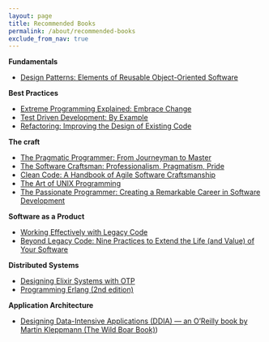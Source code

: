 ```yaml
---
layout: page
title: Recommended Books
permalink: /about/recommended-books
exclude_from_nav: true
---
```


**Fundamentals**
* [Design Patterns: Elements of Reusable Object-Oriented Software](https://www.google.com/books/edition/Design_Patterns/6oHuKQe3TjQC?hl=en&gbpv=0)

**Best Practices**
* [Extreme Programming Explained: Embrace Change](https://www.google.com/books/edition/Extreme_Programming_Explained/32RGBAAAQBAJ?hl=en&gbpv=0)
* [Test Driven Development: By Example](https://www.google.com/books/edition/Test_driven_Development/CUlsAQAAQBAJ?hl=en&gbpv=0)
* [Refactoring: Improving the Design of Existing Code](https://www.google.com/books/edition/Refactoring/HmrDHwgkbPsC?hl=en&gbpv=0)

**The craft**
* [The Pragmatic Programmer: From Journeyman to Master](https://pragprog.com/book/tpp20/the-pragmatic-programmer-20th-anniversary-edition)
* [The Software Craftsman: Professionalism, Pragmatism, Pride](https://www.google.com/books/edition/The_Software_Craftsman/qqLfBQAAQBAJ?hl=en&gbpv=0)
* [Clean Code: A Handbook of Agile Software Craftsmanship](https://www.google.com/books/edition/Clean_Code/hjEFCAAAQBAJ?hl=en&gbpv=0)
* [The Art of UNIX Programming](https://www.google.com/books/edition/The_Art_of_UNIX_Programming/H4q1t-jAcBIC?hl=en&gbpv=0)
* [The Passionate Programmer: Creating a Remarkable Career in Software Development](https://pragprog.com/titles/cfcar2/)

**Software as a Product**
* [Working Effectively with Legacy Code](https://www.google.com/books/edition/Working_Effectively_with_Legacy_Code/fB6s_Z6g0gIC?hl=en&gbpv=0)
* [Beyond Legacy Code: Nine Practices to Extend the Life (and Value) of Your Software](https://pragprog.com/book/dblegacy/beyond-legacy-code)

**Distributed Systems**
* [Designing Elixir Systems with OTP](https://pragprog.com/book/jgotp/designing-elixir-systems-with-otp)
* [Programming Erlang (2nd edition)](https://pragprog.com/titles/jaerlang2/)

**Application Architecture**
* [Designing Data-Intensive Applications (DDIA) — an O’Reilly book by Martin Kleppmann (The Wild Boar Book)](https://dataintensive.net/))
